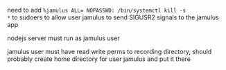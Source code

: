 need to add <code>%jamulus ALL= NOPASSWD: /bin/systemctl kill -s *</code>
to sudoers to allow user jamulus to send SIGUSR2 signals to the jamulus app

nodejs server must run as jamulus user

jamulus user must have read write perms to recording directory, should probably create home directory for user jamulus and put it there
